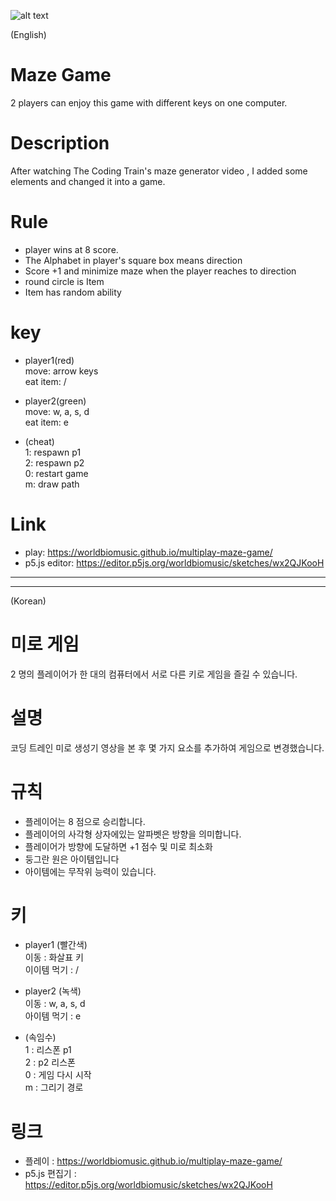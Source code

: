 ![alt text](https://github.com/worldbiomusic/multiplay-maze-game/blob/main/game_img.PNG)

(English)
# Maze Game
2 players can enjoy this game with different keys on one computer.

# Description
After watching The Coding Train's maze generator video , I added some elements and changed it into a game.<br>

# Rule
- player wins at 8 score.
- The Alphabet in player's square box means direction
- Score +1 and minimize maze when the player reaches to direction
- round circle is Item
- Item has random ability

# key
- player1(red)<br>
move: arrow keys<br>
eat item: /

- player2(green)<br>
move: w, a, s, d<br>
eat item: e

- (cheat)<br>
1: respawn p1<br>
2: respawn p2<br>
0: restart game<br>
m: draw path

# Link
- play: https://worldbiomusic.github.io/multiplay-maze-game/
- p5.js editor: https://editor.p5js.org/worldbiomusic/sketches/wx2QJKooH

----------
------------

(Korean)
# 미로 게임
2 명의 플레이어가 한 대의 컴퓨터에서 서로 다른 키로 게임을 즐길 수 있습니다.

# 설명
코딩 트레인 미로 생성기 영상을 본 후 몇 가지 요소를 추가하여 게임으로 변경했습니다. <br>

# 규칙
- 플레이어는 8 점으로 승리합니다.
- 플레이어의 사각형 상자에있는 알파벳은 방향을 의미합니다.
- 플레이어가 방향에 도달하면 +1 점수 및 미로 최소화
- 둥그란 원은 아이템입니다
- 아이템에는 무작위 능력이 있습니다.

# 키
- player1 (빨간색) <br>
이동 : 화살표 키<br>
이이템 먹기 : /<br>

- player2 (녹색) <br>
이동 : w, a, s, d<br>
아이템 먹기 : e<br>

- (속임수) <br>
1 : 리스폰 p1 <br>
2 : p2 리스폰 <br>
0 : 게임 다시 시작 <br>
m : 그리기 경로


# 링크
- 플레이 : https://worldbiomusic.github.io/multiplay-maze-game/
- p5.js 편집기 : https://editor.p5js.org/worldbiomusic/sketches/wx2QJKooH

